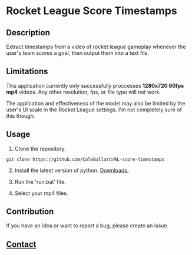 # Rocket League Score Timestamps

## Description
 
Extract timestamps from a video of rocket league gameplay whenever the user's team scores a goal, then output them into a text file.

## Limitations

This application currently only successfully proccesses **1280x720 60fps mp4** videos. Any other resolution, fps, or file type will not work.

The application and effectiveness of the model may also be limited by the user's UI scale in the Rocket League settings. I'm not completely sure of this though.

## **Usage**

1. Clone the repository.

```shell
git clone https://github.com/ColeBallard/RL-score-timestamps
```

2. Install the latest version of python. [Downloads.](https://www.python.org/downloads/)

3. Run the 'run.bat' file.

4. Select your mp4 files.

## Contribution

If you have an idea or want to report a bug, please create an issue.

## **[Contact](https://coleb.io/contact)**
